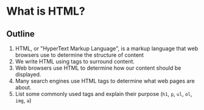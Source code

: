 # What is HTML? 

## Outline

1. HTML, or "HyperText Markup Language", is a markup language that web browsers use to determine the structure of content
2. We write HTML using tags to surround content.
3. Web browsers use HTML to determine how our content should be displayed.
4. Many search engines use HTML tags to determine what web pages are about. 
5. List some commonly used tags and explain their purpose (`h1`, `p`, `ul`, `ol`, `img`, `a`)